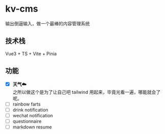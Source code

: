 # kv-cms
输出倒逼输入，做一个最棒的内容管理系统


## 技术栈

Vue3 + TS + Vite + Pinia


## 功能

- [x] **天气☁️**  
 之所以做这个是为了让自己吧 tailwind 用起来，毕竟光看一遍，哪能就会了呢。
- [ ] rainbow farts
- [ ] drink notification
- [ ] wechat notification
- [ ] questionnaire
- [ ] markdown resume
